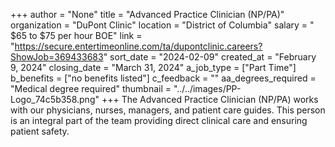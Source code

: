+++
author = "None"
title = "Advanced Practice Clinician (NP/PA)"
organization = "DuPont Clinic"
location = "District of Columbia"
salary = " $65 to $75 per hour BOE"
link = "https://secure.entertimeonline.com/ta/dupontclinic.careers?ShowJob=369433683"
sort_date = "2024-02-09"
created_at = "February 9, 2024"
closing_date = "March 31, 2024"
a_job_type = ["Part Time"]
b_benefits = ["no benefits listed"]
c_feedback = ""
aa_degrees_required = "Medical degree required"
thumbnail = "../../images/PP-Logo_74c5b358.png"
+++
The Advanced Practice Clinician (NP/PA) works with our physicians, nurses, managers, and patient care guides. This person is an integral part of the team providing direct clinical care and ensuring patient safety.
